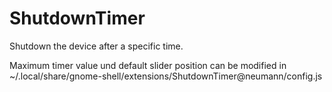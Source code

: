 ShutdownTimer
=============

Shutdown the device after a specific time. 


Maximum timer value und default slider position can be modified in ~/.local/share/gnome-shell/extensions/ShutdownTimer@neumann/config.js
